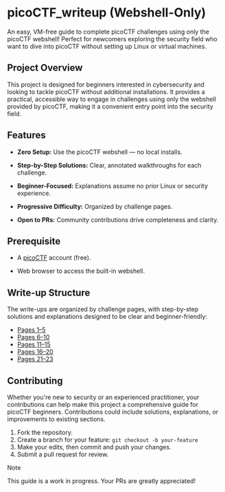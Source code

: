 # picoCTF_writeup  (Webshell-Only)

An easy, VM-free guide to complete picoCTF challenges using only the picoCTF webshell! Perfect for newcomers exploring the security field who want to dive into picoCTF without setting up Linux or virtual machines.

## Project Overview

This project is designed for beginners interested in cybersecurity and looking to tackle picoCTF without additional installations. It provides a practical, accessible way to engage in challenges using only the webshell provided by picoCTF, making it a convenient entry point into the security field.

## Features
- **Zero Setup:** Use the picoCTF webshell — no local installs.

- **Step-by-Step Solutions:** Clear, annotated walkthroughs for each challenge.

- **Beginner-Focused:** Explanations assume no prior Linux or security experience.

- **Progressive Difficulty:** Organized by challenge pages.

- **Open to PRs:** Community contributions drive completeness and clarity.

## Prerequisite
- A [picoCTF](https://picoctf.org/) account (free).

- Web browser to access the built-in webshell.

## Write-up Structure

The write-ups are organized by challenge pages, with step-by-step solutions and explanations designed to be clear and beginner-friendly:

- [Pages 1–5](https://github.com/whiteSHADOW1234/picoCTF_writeup/blob/main/picoCTF_writeup(1~5page).md)
- [Pages 6–10](https://github.com/whiteSHADOW1234/picoCTF_writeup/blob/main/picoCTF_writeup(6~10page).md)
- [Pages 11–15](https://github.com/whiteSHADOW1234/picoCTF_writeup/blob/main/picoCTF_writeup(11~15page).md)
- [Pages 16–20](https://github.com/whiteSHADOW1234/picoCTF_writeup/blob/main/picoCTF_writeup(16~20page).md)
- [Pages 21–23](https://github.com/whiteSHADOW1234/picoCTF_writeup/blob/main/picoCTF_writeup(21~23page).md)

## Contributing

Whether you're new to security or an experienced practitioner, your contributions can help make this project a comprehensive guide for picoCTF beginners. Contributions could include solutions, explanations, or improvements to existing sections.

1. Fork the repository.
2. Create a branch for your feature: `git checkout -b your-feature`
3. Make your edits, then commit and push your changes.
4. Submit a pull request for review.

> [!NOTE]
> This guide is a work in progress. Your PRs are greatly appreciated!
